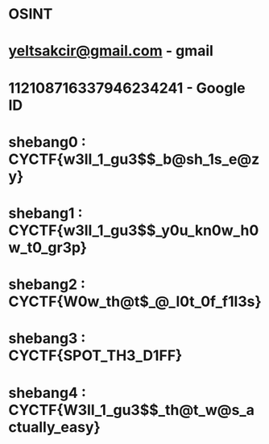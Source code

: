 # OSINT

# yeltsakcir@gmail.com - gmail
# 112108716337946234241 - Google ID


# shebang0 : CYCTF{w3ll_1_gu3$$_b@sh_1s_e@zy}

# shebang1 : CYCTF{w3ll_1_gu3$$_y0u_kn0w_h0w_t0_gr3p}

# shebang2 : CYCTF{W0w_th@t$_@_l0t_0f_f1l3s}

# shebang3 : CYCTF{SPOT_TH3_D1FF}

# shebang4 : CYCTF{W3ll_1_gu3$$_th@t_w@s_actually_easy} 